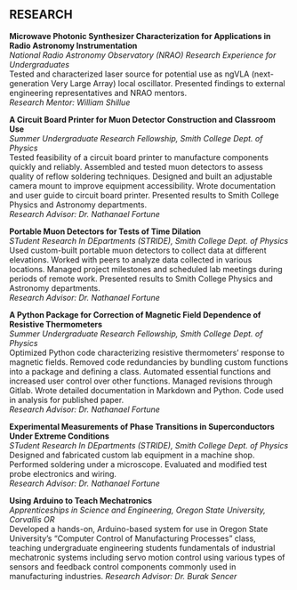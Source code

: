 ## RESEARCH
**Microwave Photonic Synthesizer Characterization for Applications in Radio Astronomy Instrumentation**\
*National Radio Astronomy Observatory (NRAO) Research Experience for Undergraduates*\
Tested and characterized laser source for potential use as ngVLA (next-generation Very Large Array) local oscillator. Presented findings to external engineering representatives and NRAO mentors.\
*Research Mentor: William Shillue*


**A Circuit Board Printer for Muon Detector Construction and Classroom Use**\
*Summer Undergraduate Research Fellowship, Smith College Dept. of Physics*\
Tested feasibility of a circuit board printer to manufacture components quickly and reliably. Assembled and tested muon detectors to assess quality of reflow soldering techniques. Designed and built an adjustable camera mount to improve equipment accessibility. Wrote documentation and user guide to circuit board printer. Presented results to Smith College Physics and Astronomy departments.\
*Research Advisor: Dr. Nathanael Fortune*


**Portable Muon Detectors for Tests of Time Dilation**\
*STudent Research In DEpartments (STRIDE), Smith College Dept. of Physics*\
Used custom-built portable muon detectors to collect data at different elevations. Worked with peers to analyze data collected in various locations. Managed project milestones and scheduled lab meetings during periods of remote  work. Presented results to Smith College Physics and Astronomy departments.\
*Research Advisor: Dr. Nathanael Fortune*


**A Python Package for Correction of Magnetic Field Dependence of Resistive Thermometers**\
*Summer Undergraduate Research Fellowship, Smith College Dept. of Physics*\
Optimized Python code characterizing resistive thermometers’ response to magnetic fields. Removed code redundancies by bundling custom functions into a package and defining a class. Automated essential functions and increased user control over other functions. Managed revisions through Gitlab. Wrote detailed documentation in Markdown and Python. Code used in analysis for published paper.\
*Research Advisor: Dr. Nathanael Fortune*


**Experimental Measurements of Phase Transitions in Superconductors Under Extreme Conditions**\
*STudent Research In DEpartments (STRIDE), Smith College Dept. of Physics*\
Designed and fabricated custom lab equipment in a machine shop. Performed soldering under a microscope. Evaluated and modified test probe electronics and wiring.\
*Research Advisor: Dr. Nathanael Fortune*


**Using Arduino to Teach Mechatronics**\
*Apprenticeships in Science and Engineering, Oregon State University, Corvallis OR*\
Developed a hands-on, Arduino-based system for use in Oregon State University’s “Computer Control of Manufacturing Processes” class, teaching undergraduate engineering students fundamentals of industrial mechatronic systems including servo motion control using various types of sensors and feedback control components commonly used in manufacturing industries.
*Research Advisor: Dr. Burak Sencer*
